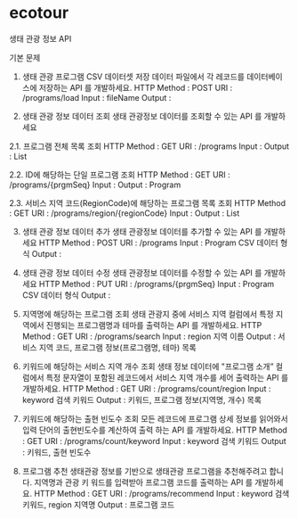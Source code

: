 # ecotour
생태 관광 정보 API

기본 문제


1. 생태 관광 프로그램 CSV 데이터셋 저장
데이터 파일에서 각 레코드를 데이터베이스에 저장하는 API 를 개발하세요.
HTTP Method : POST 
URI : /programs/load
Input : fileName
Output : 


2. 생태 관광 정보 데이터 조회
생태 관광정보 데이터를 조회할 수 있는 API 를 개발하세요

2.1. 프로그램 전체 목록 조회
HTTP Method : GET
URI : /programs
Input : 
Output : List<Program>
  
2.2. ID에 해당하는 단일 프로그램 조회 
HTTP Method : GET
URI : /programs/{prgmSeq}
Input :
Output : Program

2.3. 서비스 지역 코드(RegionCode)에 해당하는 프로그램 목록 조회
HTTP Method : GET
URI : /programs/region/{regionCode}
Input :
Output : List<Program>


3. 생태 관광 정보 데이터 추가
생태 관광정보 데이터를 추가할 수 있는 API 를 개발하세요
HTTP Method : POST
URI : /programs
Input : Program CSV 데이터 형식
Output : 


4. 생태 관광 정보 데이터 수정
생태 관광정보 데이터를 수정할 수 있는 API 를 개발하세요
HTTP Method : PUT
URI : /programs/{prgmSeq}
Input : Program CSV 데이터 형식
Output :


5. 지역명에 해당하는 프로그램 조회
생태 관광지 중에 서비스 지역 컬럼에서 특정 지역에서 진행되는 프로그램명과 테마를
출력하는 API 를 개발하세요.
HTTP Method : GET
URI : /programs/search
Input : region 지역 이름
Output : 서비스 지역 코드, 프로그램 정보(프로그램명, 테마) 목록


6. 키워드에 해당하는 서비스 지역 개수 조회
생태 정보 데이터에 "프로그램 소개” 컬럼에서 특정 문자열이 포함된 레코드에서 서비스
지역 개수를 세어 출력하는 API 를 개발하세요.
HTTP Method : GET
URI : /programs/count/region
Input : keyword 검색 키워드
Output : 키워드, 프로그램 정보(지역명, 개수) 목록


7. 키워드에 해당하는 출현 빈도수 조회
모든 레코드에 프로그램 상세 정보를 읽어와서 입력 단어의 출현빈도수를 계산하여 출력
하는 API 를 개발하세요.
HTTP Method : GET
URI : /programs/count/keyword
Input : keyword 검색 키워드
Output : 키워드, 출현 빈도수


8. 프로그램 추천
생태관광 정보를 기반으로 생태관광 프로그램을 추천해주려고 합니다. 지역명과 관광 키
워드를 입력받아 프로그램 코드를 출력하는 API 를 개발하세요.
HTTP Method : GET
URI : /programs/recommend
Input : keyword 검색 키워드, region 지역명
Output : 프로그램 코드
